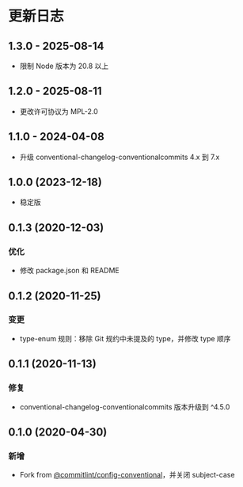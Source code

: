 # 更新日志

## 1.3.0 - 2025-08-14

- 限制 Node 版本为 20.8 以上

## 1.2.0 - 2025-08-11

- 更改许可协议为 MPL-2.0

## 1.1.0 - 2024-04-08

- 升级 conventional-changelog-conventionalcommits 4.x 到 7.x

## 1.0.0 (2023-12-18)

- 稳定版

## 0.1.3 (2020-12-03)

### 优化

- 修改 package.json 和 README

## 0.1.2 (2020-11-25)

### 变更

- type-enum 规则：移除 Git 规约中未提及的 type，并修改 type 顺序

## 0.1.1 (2020-11-13)

### 修复

- conventional-changelog-conventionalcommits 版本升级到 ^4.5.0

## 0.1.0 (2020-04-30)

### 新增

- Fork from [@commitlint/config-conventional](https://github.com/conventional-changelog/commitlint/tree/master/%40commitlint/config-conventional)，并关闭 subject-case
